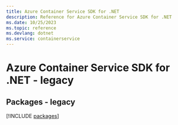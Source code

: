 ```yaml
---
title: Azure Container Service SDK for .NET
description: Reference for Azure Container Service SDK for .NET
ms.date: 10/25/2023
ms.topic: reference
ms.devlang: dotnet
ms.service: containerservice
---
```

# Azure Container Service SDK for .NET - legacy
## Packages - legacy
[!INCLUDE [packages](container-service-index.md)]